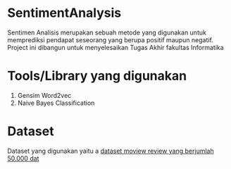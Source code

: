 # SentimentAnalysis

Sentimen Analisis merupakan sebuah metode yang digunakan untuk memprediksi pendapat seseorang yang berupa positif maupun negatif. Project ini dibangun untuk menyelesaikan Tugas Akhir fakultas Informatika

# Tools/Library yang digunakan
1. Gensim Word2vec
2. Naive Bayes Classification

# Dataset
Dataset yang digunakan yaitu a <a href="https://www.kaggle.com/lakshmi25npathi/imdb-dataset-of-50k-movie-reviews">dataset moview review yang berjumlah 50.000 dat</a>
